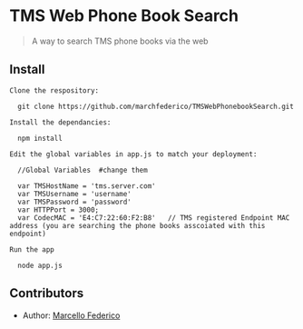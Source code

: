 # TMS Web Phone Book Search 
> A way to search TMS phone books via the web


## Install

```
Clone the respository:

  git clone https://github.com/marchfederico/TMSWebPhonebookSearch.git

Install the dependancies:

  npm install

Edit the global variables in app.js to match your deployment:

  //Global Variables  #change them

  var TMSHostName = 'tms.server.com' 
  var TMSUsername = 'username'
  var TMSPassword = 'password'
  var HTTPPort = 3000;
  var CodecMAC = 'E4:C7:22:60:F2:B8'   // TMS registered Endpoint MAC address (you are searching the phone books asscoiated with this endpoint)

Run the app

  node app.js

```

## Contributors

 * Author: [Marcello Federico](https://github.com/marchfederico)
 


